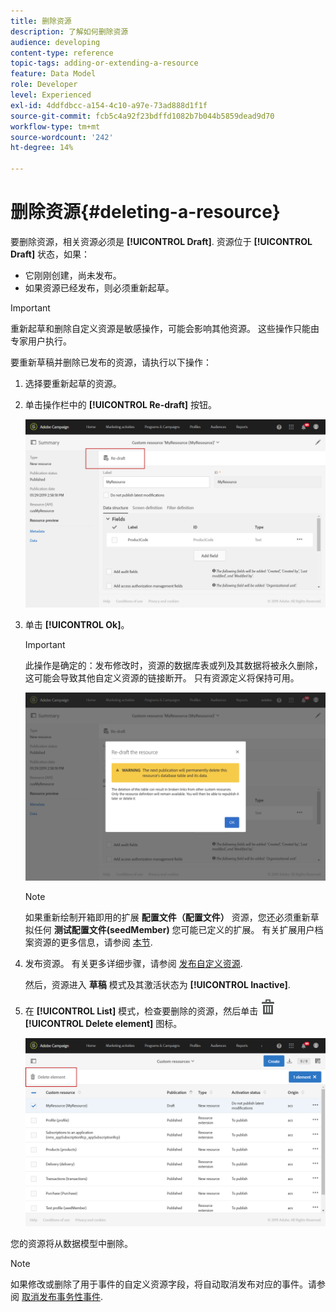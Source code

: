 ```yaml
---
title: 删除资源
description: 了解如何删除资源
audience: developing
content-type: reference
topic-tags: adding-or-extending-a-resource
feature: Data Model
role: Developer
level: Experienced
exl-id: 4ddfdbcc-a154-4c10-a97e-73ad888d1f1f
source-git-commit: fcb5c4a92f23bdffd1082b7b044b5859dead9d70
workflow-type: tm+mt
source-wordcount: '242'
ht-degree: 14%

---
```


# 删除资源{#deleting-a-resource}

要删除资源，相关资源必须是 **[!UICONTROL Draft]**. 资源位于 **[!UICONTROL Draft]** 状态，如果：

* 它刚刚创建，尚未发布。
* 如果资源已经发布，则必须重新起草。

>[!IMPORTANT]
>
>重新起草和删除自定义资源是敏感操作，可能会影响其他资源。 这些操作只能由专家用户执行。

要重新草稿并删除已发布的资源，请执行以下操作：

1. 选择要重新起草的资源。
1. 单击操作栏中的 **[!UICONTROL Re-draft]** 按钮。

   ![](assets/schema_extension_uc26.png)

1. 单击 **[!UICONTROL Ok]**。

   >[!IMPORTANT]
   >
   >此操作是确定的：发布修改时，资源的数据库表或列及其数据将被永久删除，这可能会导致其他自定义资源的链接断开。 只有资源定义将保持可用。

   ![](assets/schema_extension_uc27.png)

   >[!NOTE]
   >
   >如果重新绘制开箱即用的扩展 **配置文件（配置文件）** 资源，您还必须重新草拟任何 **测试配置文件(seedMember)** 您可能已定义的扩展。 有关扩展用户档案资源的更多信息，请参阅 [本节](../../developing/using/extending-the-profile-resource-with-a-new-field.md).

1. 发布资源。 有关更多详细步骤，请参阅 [发布自定义资源](../../developing/using/updating-the-database-structure.md#publishing-a-custom-resource).

   然后，资源进入 **草稿** 模式及其激活状态为 **[!UICONTROL Inactive]**.

1. 在 **[!UICONTROL List]** 模式，检查要删除的资源，然后单击 ![](assets/delete_darkgrey-24px.png) **[!UICONTROL Delete element]** 图标。

   ![](assets/schema_extension_uc28.png)

您的资源将从数据模型中删除。

>[!NOTE]
>
>如果修改或删除了用于事件的自定义资源字段，将自动取消发布对应的事件。请参阅 [取消发布事务性事件](../../channels/using/publishing-transactional-event.md#unpublishing-an-event).
